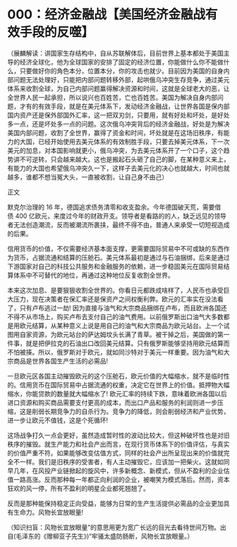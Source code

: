 # 000：经济金融战【美国经济金融战有效手段的反噬】

（展麟解读：讲国家生存结构中，自从苏联解体后，目前世界上基本都处于美国主导的经济全球化，他为全球国家的安排了固定的经济位置，你能做什么你不能做什么，只要做好你的角色本分，位置本分，你的攻击也就少。目前因为美国的自身内部问题无法处理好，只能把内部问题转移外部，起哄俄乌冲突生存竞争，通过美元体系来收割全球，为自己内部问题赢得解决资源和时间，这就是全球老大的恶，让全世界人民一起承担，所以说兴也百姓苦，亡也百姓苦。美国为解决自身内部问题，才有的有效手段，就是在美元体系下，发动经济金融战，让世界各国是保内部国内资产还是保外部国外汇率，这一把双刃剑，只要用，就有好处和坏处，是好处多一点，还是坏处多一点的问题。这次俄乌冲突背后的经济金融战，好处是为解决美国内部问题，收割了全世界，赢得了资金和时间，坏处就是在这场旧秩序，有能力的大国，已经开始使用去美元体系的有效制胜手段，只要去掉美元体系，下一次美元的加息，对本国影响就更小，俄乌冲突，为去美元体系开了一个口子，这个趋势讲不可逆转，只会越来越大。这也是搬起石头砸了自己的脚，在某种意义来上，有能力的大国也希望俄乌冲突久一下，这样子去美元化的决心也就越大，时间也就越多，谁都不想当冤大头，一直被收割，让自己身不由己）

正文

默克尔治理的 16 年，德国追求债务清零和收支盈余。今年德国破天荒，需要借债 400 亿欧元，来度过今年的财政开支。领导者是看路的的人，缺乏远见的领导者无法创造潮流，反而被潮流所裹挟，最终不得不由，普通人来承受一切短视造成的后果。

信用货币的价值，不仅需要经济基本面支撑，更需要国际贸易中不可或缺的东西作为货币，占据流通和结算的压舱石。美元体系最初是通过与石油捆绑，后来是通过下游国家对自己的科技公共服务和金融服务的依赖，进一步稳固美元在国际贸易结算体系中不可替代的地位，再通过这种地位反复收割全世界。

本来这次加息、是要狠狠收割全世界的。你看日元都跌成啥样了，人民币也承受巨大压力，现在决策者在保汇率还是保资产之间权衡利弊。欧元的汇率实在没法看了，只有卢布逃过一劫! 因为直接与油气和大宗商品捆绑在卢布，而且欧洲各国还不得不从市场上，购买卢布去支付自己的油气费用。以前俄罗斯出口油气大多数都是用欧元结算，从某种意义上说是用自己的油气和大宗商品为欧元站台。上一个试图用自家资源，为欧元站台的萨达姆坟头长满了青草。被干掉之后，美国做的第一件事，就是把伊拉克的石油出口改回美元结算。只有俄罗斯能够坚持用欧元结算而不怕被揍。所以，俄罗斯对于欧元，就如同沙特对于美元一样重要。因为油气和大宗商品是世界各国生产生活的必需品!

一旦欧元区各国主动摧毁欧元的这个压舱石，欧元价值的大幅缩水，就不是临时性的。信用货币在国际贸易中占据流通的权重，决定它在世界上的价值。抵押物大幅缩水，你能贷款的数量就大幅缩水了! 欧元汇率的持续下跌，意味着欧洲各国以后进口资源和购买商品需要支付更高的成本，而出口产品和服务的利润则进一步压缩，这是削弱长期竞争力的自杀行为。竞争力的降低，则会削弱经济和产业优势，进一步让欧元不值钱，这是个死循环!

这场战争打久一点会更好，虽然造成暂时性的波动比较大，但这种破坏性也是对旧秩序的摧毁。就生产能力和社会产出而言，在现行货币体系下的价值评估，与真实的价值严重不符。如果能够改变估值方式，同样的社会产出所呈现出来的价值就完全不一样。我们是旧秩序的受害者，有人主动摧毁它，应该加一把柴火。这就如同早几年，在风投产业链掀起的旋风中，许多新概念、新模式，但从不盈利的企业估值一路高涨。反而那种每一年都正向利润的企业，被嘲笑为模式落后。然而，资本狂欢的风一停，所有不盈利的明星企业都死翘翘了。

反而是那种能保持稳定正向受益，能够为日常的生产生活提供必需品的企业更加具有生命力。风物长宜放眼量!

（知识扫盲：风物长宜放眼量”的意思用更为宽广长远的目光去看待世间万物。出自(毛泽东的《赠柳亚子先生》)“牢骚太盛防肠断，风物长宜放眼量。）